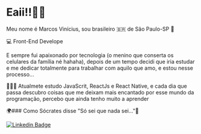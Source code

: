 # Eaii!!🖖🏽

Meu nome é Marcos Vinícius, sou brasileiro 🇧🇷 de São Paulo-SP 📍

💻 Front-End Develope

E sempre fui apaixonado por tecnologia (o menino que conserta os celulares da família  né hahaha), depois de um tempo decidi que iria estudar e me dedicar totalmente para trabalhar com aquilo que amo, e estou nesse processo...

👨🏻‍💻 Atualmete estudo JavaScrit, ReactJs e React Native, e cada dia que passa descubro coisas que me deixam mais encantado por esse mundo da programação, percebo que ainda tenho muito a aprender

🌍### Como Sócrates disse "Só sei que nada sei..."🧠


[![Linkedin Badge](https://img.shields.io/badge/-Diego%20Fernandes-6633cc?style=flat-square&logo=Linkedin&logoColor=white&link=https://www.https://www.linkedin.com/in/marcos-vin%C3%ADcius-libarino-120a391a9/)](www.linkedin.com/in/marcos-vinícius-libarino)
